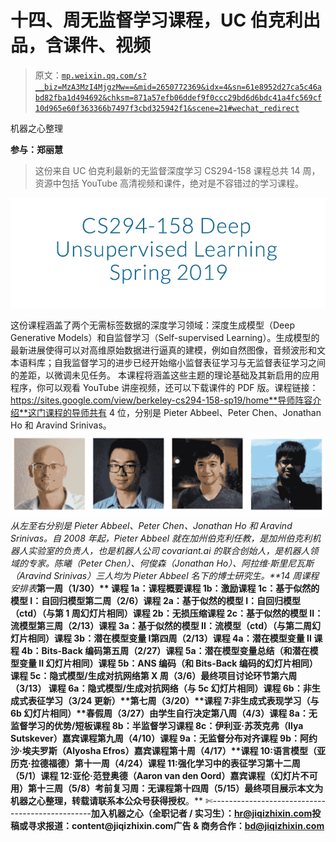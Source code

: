 # 十四、周无监督学习课程，UC 伯克利出品，含课件、视频

> 原文：[`mp.weixin.qq.com/s?__biz=MzA3MzI4MjgzMw==&mid=2650772369&idx=4&sn=61e8952d27ca5c46abd82fba1d494692&chksm=871a57efb06ddef9f0ccc29bd6d6bdc41a4fc569cf10d965e60f363366b7497f3cbd325942f1&scene=21#wechat_redirect`](http://mp.weixin.qq.com/s?__biz=MzA3MzI4MjgzMw==&mid=2650772369&idx=4&sn=61e8952d27ca5c46abd82fba1d494692&chksm=871a57efb06ddef9f0ccc29bd6d6bdc41a4fc569cf10d965e60f363366b7497f3cbd325942f1&scene=21#wechat_redirect)

机器之心整理

**参与：郑丽慧**

> 这份来自 UC 伯克利最新的无监督深度学习 CS294-158 课程总共 14 周，资源中包括 YouTube 高清视频和课件，绝对是不容错过的学习课程。

![](img/d6772b418c64721d04a2f1e2d70f5a40.jpg)

这份课程涵盖了两个无需标签数据的深度学习领域：深度生成模型（Deep Generative Models）和自监督学习（Self-supervised Learning）。生成模型的最新进展使得可以对高维原始数据进行逼真的建模，例如自然图像，音频波形和文本语料库；自我监督学习的进步已经开始缩小监督表征学习与无监督表征学习之间的差距，以微调未见任务。
本课程将涵盖这些主题的理论基础及其新启用的应用程序，你可以观看 YouTube 讲座视频，还可以下载课件的 PDF 版。课程链接：https://sites.google.com/view/berkeley-cs294-158-sp19/home**导师阵容介绍**这门课程的导师共有 4 位，分别是 Pieter Abbeel、Peter Chen、Jonathan Ho 和 Aravind Srinivas。![](img/25beca2c1473d19b8ba23d33452e7159.jpg)*从左至右分别是 Pieter Abbeel、Peter Chen、Jonathan Ho 和 Aravind Srinivas。*自 2008 年起，Pieter Abbeel 就在加州伯克利任教，是加州伯克利机器人实验室的负责人，也是机器人公司 covariant.ai 的联合创始人，是机器人领域的专家。陈曦（Peter Chen）、何俊森（Jonathan Ho）、阿拉维·斯里尼瓦斯（Aravind Srinivas）三人均为 Pieter Abbeel 名下的博士研究生。**14 周课程安排表****第一周（1/30）**
课程 1a：课程概要课程 1b：激励课程 1c：基于似然的模型 I：自回归模型**第二周（2/6）**课程 2a：基于似然的模型 I：自回归模型（ctd）（与第 1 周幻灯片相同）课程 2b：无损压缩课程 2c：基于似然的模型 II：流模型**第三周（2/13）**课程 3a：基于似然的模型 II：流模型（ctd）（与第二周幻灯片相同）课程 3b：潜在模型变量 I**第四周（2/13）**课程 4a：潜在模型变量 II 课程 4b：Bits-Back 编码**第五周（2/27）**课程 5a：潜在模型变量总结（和潜在模型变量 II 幻灯片相同）课程 5b：ANS 编码（和 Bits-Back 编码的幻灯片相同）课程 5c：隐式模型/生成对抗网络**第 X 周（3/6）**最终项目讨论环节**第六周（3/13）**
课程 6a：隐式模型/生成对抗网络（与 5c 幻灯片相同）课程 6b：非生成式表征学习（3/24 更新）**第七周（3/20）**课程 7:非生成式表现学习（与 6b 幻灯片相同）**春假周（3/27）**由学生自行决定**第八周（4/3）**课程 8a：无监督学习的优势/短板课程 8b：半监督学习课程 8c：伊利亚·苏茨克弗（Ilya Sutskever）嘉宾课程**第九周（4/10）**课程 9a：无监督分布对齐课程 9b：阿约沙·埃夫罗斯（Alyosha Efros）嘉宾课程**第十周（4/17）**课程 10:语言模型（亚历克·拉德福德）**第十一周（4/24）**课程 11:强化学习中的表征学习**第十二周（5/1）**课程 12:亚伦·范登奥德（Aaron van den Oord）嘉宾课程（幻灯片不可用）**第十三周（5/8）**考前复习周：无课程**第十四周（5/15）**最终项目展示********本****文为机器之心整理，**转载请联系本公众号获得授权****。**
✄------------------------------------------------**加入机器之心（全职记者 / 实习生）：hr@jiqizhixin.com****投稿或寻求报道：**content**@jiqizhixin.com****广告 & 商务合作：bd@jiqizhixin.com**